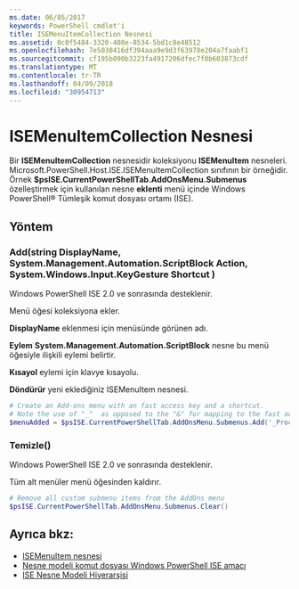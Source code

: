 ```yaml
---
ms.date: 06/05/2017
keywords: PowerShell cmdlet'i
title: ISEMenuItemCollection Nesnesi
ms.assetid: 0c0f5484-3320-408e-8534-5bd1c8e48512
ms.openlocfilehash: 7e5030416df394aaa9e9d3f63978e204a7faabf1
ms.sourcegitcommit: cf195b090b3223fa4917206dfec7f0b603873cdf
ms.translationtype: MT
ms.contentlocale: tr-TR
ms.lasthandoff: 04/09/2018
ms.locfileid: "30954713"
---
```

# <a name="the-isemenuitemcollection-object"></a>ISEMenuItemCollection Nesnesi

Bir **ISEMenuItemCollection** nesnesidir koleksiyonu **ISEMenuItem** nesneleri. Microsoft.PowerShell.Host.ISE.ISEMenuItemCollection sınıfının bir örneğidir. Örnek **$psISE.CurrentPowerShellTab.AddOnsMenu.Submenus** özelleştirmek için kullanılan nesne **eklenti** menü içinde Windows PowerShell® Tümleşik komut dosyası ortamı (ISE).

## <a name="method"></a>Yöntem

### <a name="addstring-displayname-systemmanagementautomationscriptblock-action-systemwindowsinputkeygesture-shortcut-"></a>Add\(string DisplayName, System.Management.Automation.ScriptBlock Action, System.Windows.Input.KeyGesture Shortcut \)

Windows PowerShell ISE 2.0 ve sonrasında desteklenir.

Menü öğesi koleksiyona ekler.

**DisplayName** eklenmesi için menüsünde görünen adı.

**Eylem** **System.Management.Automation.ScriptBlock** nesne bu menü öğesiyle ilişkili eylemi belirtir.

**Kısayol** eylemi için klavye kısayolu.

**Döndürür** yeni eklediğiniz ISEMenuItem nesnesi.

```powershell
# Create an Add-ons menu with an fast access key and a shortcut.
# Note the use of "_"  as opposed to the "&" for mapping to the fast access key letter for the menu item.
$menuAdded = $psISE.CurrentPowerShellTab.AddOnsMenu.Submenus.Add('_Process', {Get-Process}, 'Alt+P')
```

### <a name="clear"></a>Temizle\(\)

Windows PowerShell ISE 2.0 ve sonrasında desteklenir.

Tüm alt menüler menü öğesinden kaldırır.

```powershell
# Remove all custom submenu items from the AddOns menu
$psISE.CurrentPowerShellTab.AddOnsMenu.Submenus.Clear()
```

## <a name="see-also"></a>Ayrıca bkz:

- [ISEMenuItem nesnesi](The-ISEMenuItem-Object.md)
- [Nesne modeli komut dosyası Windows PowerShell ISE amacı](Purpose-of-the-Windows-PowerShell-ISE-Scripting-Object-Model.md)
- [ISE Nesne Modeli Hiyerarşisi](The-ISE-Object-Model-Hierarchy.md)